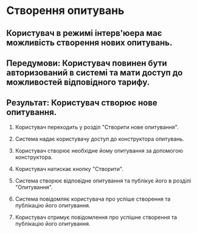 # Створення опитувань

## Користувач в режимі інтерв'юера має можливість створення нових опитувань.

## Передумови: Користувач повинен бути авторизований в системі та мати доступ до можливостей відповідного тарифу.

## Результат: Користувач створює нове опитування.

1. Користувач переходить у розділ "Створити нове опитування".

2. Система надає користувачу доступ до конструктора опитувань.

3. Користувач створює необхідне йому опитування за допомогою конструктора.

4. Користувач натискає кнопку "Створити".

5. Система створює відповідне опитування та публікує його в розділі "Опитування".

6. Система повідомляє користувача про успіше створення та публікацію його опитування.

7. Користувач отримує повідомлення про успішне створення та публікацію його опитування.





